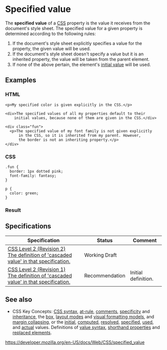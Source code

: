 # Specified value

The **specified value** of a [CSS](https://developer.mozilla.org/en-US/docs/Web/CSS) property is the value it receives from the document's style sheet. The specified value for a given property is determined according to the following rules:

1.  If the document's style sheet explicitly specifies a value for the property, the given value will be used.
2.  If the document's style sheet doesn't specify a value but it is an inherited property, the value will be taken from the parent element.
3.  If none of the above pertain, the element's [initial value](initial_value) will be used.

## Examples

### HTML

    <p>My specified color is given explicitly in the CSS.</p>

    <div>The specified values of all my properties default to their
        initial values, because none of them are given in the CSS.</div>

    <div class="fun">
      <p>The specified value of my font family is not given explicitly
          in the CSS, so it is inherited from my parent. However,
          the border is not an inheriting property.</p>
    </div>

### CSS

    .fun {
      border: 1px dotted pink;
      font-family: fantasy;
    }

    p {
      color: green;
    }

### Result

## Specifications

<table><thead><tr class="header"><th>Specification</th><th>Status</th><th>Comment</th></tr></thead><tbody><tr class="odd"><td><a href="https://www.w3.org/TR/CSS22/cascade.html#specified-value">CSS Level 2 (Revision 2)<br />
<span class="small">The definition of 'cascaded value' in that specification.</span></a></td><td><span class="spec-wd">Working Draft</span></td><td></td></tr><tr class="even"><td><a href="https://www.w3.org/TR/CSS2/cascade.html#specified-value">CSS Level 2 (Revision 1)<br />
<span class="small">The definition of 'cascaded value' in that specification.</span></a></td><td><span class="spec-rec">Recommendation</span></td><td>Initial definition.</td></tr></tbody></table>

## See also

- CSS Key Concepts: [CSS syntax](syntax), [at-rule](at-rule), [comments](comments), [specificity](specificity) and [inheritance](inheritance), the [box](css_box_model/introduction_to_the_css_box_model), [layout modes](layout_mode) and [visual formatting models](visual_formatting_model), and [margin collapsing](css_box_model/mastering_margin_collapsing), or the [initial](initial_value), [computed](computed_value), [resolved](resolved_value), [specified](specified_value), [used](used_value), and [actual](actual_value) values. Definitions of [value syntax](value_definition_syntax), [shorthand properties](shorthand_properties) and [replaced elements](replaced_element).

<a href="https://developer.mozilla.org/en-US/docs/Web/CSS/specified_value" class="_attribution-link">https://developer.mozilla.org/en-US/docs/Web/CSS/specified_value</a>
